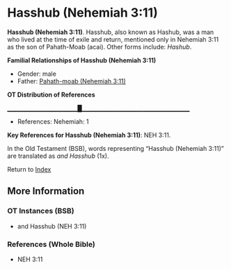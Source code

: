 # Hasshub (Nehemiah 3:11)
**Hasshub (Nehemiah 3:11)**. 
Hasshub, also known as Hashub, was a man who lived at the time of exile and return, mentioned only in Nehemiah 3:11 as the son of Pahath-Moab (acai). 
Other forms include: 
*Hashub*. 




**Familial Relationships of Hasshub (Nehemiah 3:11)**


* Gender: male
* Father: [Pahath-moab (Nehemiah 3:11)](Pahath-moab.2.md)


**OT Distribution of References**

▁▁▁▁▁▁▁▁▁▁▁▁▁▁▁█▁▁▁▁▁▁▁▁▁▁▁▁▁▁▁▁▁▁▁▁▁▁▁
* References: Nehemiah: 1



**Key References for Hasshub (Nehemiah 3:11)**: 
NEH 3:11. 


In the Old Testament (BSB), words representing “Hasshub (Nehemiah 3:11)” are translated as 
*and Hasshub* (1x). 




Return to [Index](00-Index.md)

## More Information

### OT Instances (BSB)

* and Hasshub (NEH 3:11)



### References (Whole Bible)

* NEH 3:11



